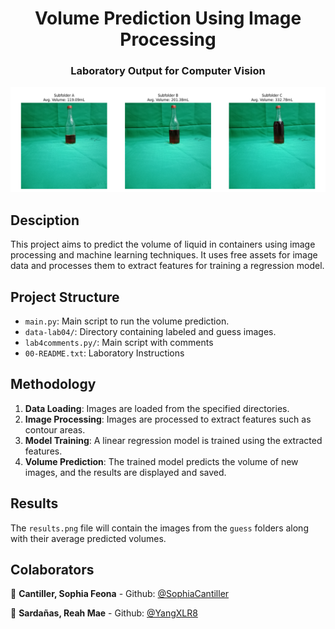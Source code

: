 <h1 align="center">Volume Prediction Using Image Processing</h1>
<h3 align="center">Laboratory Output for Computer Vision</h3>

<p align="center">
  <img width="700" src="https://github.com/YangXLR8/BottleFillDetector/blob/main/results.png" alt="cli output"/>
</p>

## Desciption

This project aims to predict the volume of liquid in containers using image processing and machine learning techniques. It uses free assets for image data and processes them to extract features for training a regression model.

## Project Structure

- `main.py`: Main script to run the volume prediction.
- `data-lab04/`: Directory containing labeled and guess images.
- `lab4comments.py/`: Main script with comments
- `00-README.txt`: Laboratory Instructions

## Methodology

1. **Data Loading**: Images are loaded from the specified directories.
2. **Image Processing**: Images are processed to extract features such as contour areas.
3. **Model Training**: A linear regression model is trained using the extracted features.
4. **Volume Prediction**: The trained model predicts the volume of new images, and the results are displayed and saved.

## Results

The `results.png` file will contain the images from the `guess` folders along with their average predicted volumes.

## Colaborators

👤 **Cantiller, Sophia Feona** - Github: [@SophiaCantiller](https://github.com/SophiaCantiller)

👤 **Sardañas, Reah Mae** - Github: [@YangXLR8](https://github.com/YangXLR8)
